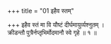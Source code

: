+++
title = "01 इहैव स्तम्"

+++
इहैव स्तं मा वि यौष्टं दीर्घमायुर्व्यश्नुतम् ।  
क्रीडन्तौ पुत्रैर्नप्तृभिर्मोदमानौ स्वे गृहे ॥ १ ॥
